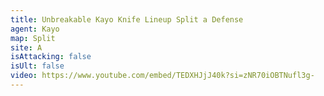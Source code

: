 ```yaml
---
title: Unbreakable Kayo Knife Lineup Split a Defense
agent: Kayo
map: Split
site: A
isAttacking: false
isUlt: false
video: https://www.youtube.com/embed/TEDXHJjJ40k?si=zNR70iOBTNufl3g-
---
```

